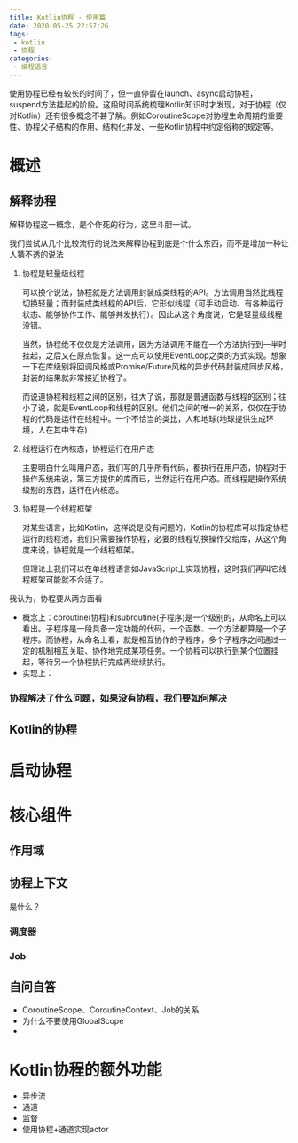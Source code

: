 ```yaml
---
title: Kotlin协程 - 使用篇
date: 2020-05-25 22:57:26
tags:
 - kotlin
 - 协程
categories:
 - 编程语言
---
```


使用协程已经有较长的时间了，但一直停留在launch、async启动协程，suspend方法挂起的阶段。这段时间系统梳理Kotlin知识时才发现，对于协程（仅对Kotlin）还有很多概念不甚了解。例如CoroutineScope对协程生命周期的重要性、协程父子结构的作用、结构化并发、一些Kotlin协程中约定俗称的规定等。

# 概述

## 解释协程

解释协程这一概念，是个作死的行为，这里斗胆一试。

我们尝试从几个比较流行的说法来解释协程到底是个什么东西，而不是增加一种让人猜不透的说法

1. 协程是轻量级线程

   可以换个说法，协程就是方法调用封装成类线程的API。方法调用当然比线程切换轻量；而封装成类线程的API后，它形似线程（可手动启动、有各种运行状态、能够协作工作、能够并发执行）。因此从这个角度说，它是轻量级线程没错。

   当然，协程绝不仅仅是方法调用，因为方法调用不能在一个方法执行到一半时挂起，之后又在原点恢复。这一点可以使用EventLoop之类的方式实现。想象一下在库级别将回调风格或Promise/Future风格的异步代码封装成同步风格，封装的结果就非常接近协程了。

   而说道协程和线程之间的区别，往大了说，那就是普通函数与线程的区别；往小了说，就是EventLoop和线程的区别。他们之间的唯一的关系，仅仅在于协程的代码是运行在线程中。一个不恰当的类比，人和地球(地球提供生成环境，人在其中生存)

2. 线程运行在内核态，协程运行在用户态

   主要明白什么叫用户态，我们写的几乎所有代码，都执行在用户态，协程对于操作系统来说，第三方提供的库而已，当然运行在用户态。而线程是操作系统级别的东西，运行在内核态。

3. 协程是一个线程框架

   对某些语言，比如Kotlin，这样说是没有问题的，Kotlin的协程库可以指定协程运行的线程池，我们只需要操作协程，必要的线程切换操作交给库，从这个角度来说，协程就是一个线程框架。

   但理论上我们可以在单线程语言如JavaScript上实现协程，这时我们再叫它线程框架可能就不合适了。

我认为，协程要从两方面看

- 概念上：coroutine(协程)和subroutine(子程序)是一个级别的，从命名上可以看出。子程序是一段具备一定功能的代码，一个函数、一个方法都算是一个子程序。而协程，从命名上看，就是相互协作的子程序，多个子程序之间通过一定的机制相互关联、协作地完成某项任务。一个协程可以执行到某个位置挂起，等待另一个协程执行完成再继续执行。
- 实现上：

### 协程解决了什么问题，如果没有协程，我们要如何解决



## Kotlin的协程



# 启动协程



# 核心组件

## 作用域



## 协程上下文

是什么？

### 调度器



### Job



## 自问自答

- CoroutineScope、CoroutineContext、Job的关系
- 为什么不要使用GlobalScope
- 



# Kotlin协程的额外功能

- 异步流
- 通道
- 监督
- 使用协程+通道实现actor





